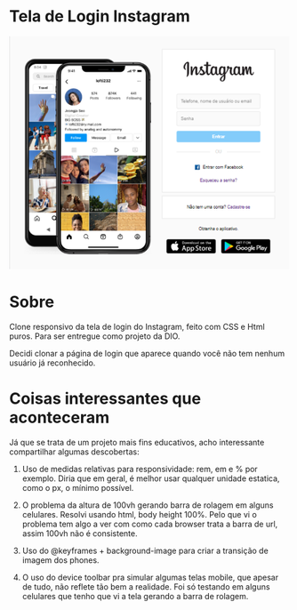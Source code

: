 # Tela de Login Instagram

<img src="./img/md-1.png" width="577">

# Sobre

Clone responsivo da tela de login do Instagram, feito com CSS e Html puros. Para ser entregue como projeto da DIO.

Decidi clonar a página de login que aparece quando você não tem nenhum usuário já reconhecido.

# Coisas interessantes que aconteceram

Já que se trata de um projeto mais fins educativos, acho interessante compartilhar algumas descobertas:

1. Uso de medidas relativas para responsividade: rem, em e % por exemplo. Diria que em geral, é melhor usar qualquer unidade estatica, como o px, o mínimo possível.

2. O problema da altura de 100vh gerando barra de rolagem em alguns celulares. Resolvi usando html, body height 100%. Pelo que vi o problema tem algo a ver com como cada browser trata a barra de url, assim 100vh não é consistente.

3. Uso do @keyframes + background-image para criar a transição de imagem dos phones.

4. O uso do device toolbar pra simular algumas telas mobile, que apesar de tudo, não reflete tão bem a realidade. Foi só testando em alguns celulares que tenho que vi a tela gerando a barra de rolagem.
